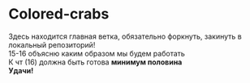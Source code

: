# Colored-crabs
Здесь находится главная ветка, обязательно форкнуть, закинуть в локальный репозиторий!<br>
15-16 объясню каким образом мы будем работать<br>
К чт (16) должна быть готова <b>минимум половина<b><br>
Удачи!
